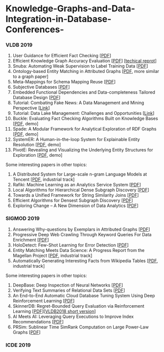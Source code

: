 # Knowledge-Graphs-and-Data-Integration-in-Database-Conferences-

### VLDB 2019
1. User Guidance for Efficient Fact Checking [[PDF](https://dl.acm.org/citation.cfm?id=3324031.3341984)]
2. Efficient Knowledge Graph Accuracy Evaluation [[PDF](https://arxiv.org/pdf/1907.09657.pdf)]  [[techical reprot](https://users.cs.duke.edu/~jygao/KG_eval_vldb_full.pdf)]
3. Snuba: Automating Weak Supervision to Label Training Data [[PDF](http://www.vldb.org/pvldb/vol12/p223-varma.pdf)]
4. Ontology-based Entity Matching in Attributed Graphs [[PDF](http://www.vldb.org/pvldb/vol12/p1195-ma.pdf), more similar to a graph paper]
5. Meta-Mappings for Schema Mapping Reuse [[PDF](http://www.eurecom.fr/~papotti/files/MappingReuse.pdf)]
6. Subjective Databases [[PDF](https://arxiv.org/pdf/1902.09661.pdf)]
7. Embedded Functional Dependencies and Data-completeness Tailored Database Design [[PDF](http://www.vldb.org/pvldb/vol12/p1458-wei.pdf)]
8. Tutorial: Combating Fake News: A Data Management and Mining Perspective [[Link](https://combatingfakenewstutorial.github.io/vldb19.html)]
9. Tutorial: Data Lake Management: Challenges and Opportunities [[Link](https://rjmillerlab.github.io/data-lake-tutorial-slides/)]
10. Buckle: Evaluating Fact Checking Algorithms Built on Knowledge Bases [[PDF](http://www.eurecom.fr/fr/publication/5468/download/data-publi-5468.pdf), demo]
11. Spade: A Modular Framework for Analytical Exploration of RDF Graphs [[PDF](http://www.vldb.org/pvldb/vol12/p1926-diao.pdf), demo]
12. SystemER: A Human-in-the-loop System for Explainable Entity Resolution [[PDF](http://www.vldb.org/pvldb/vol12/p1794-qian.pdf), demo]
13. PivotE: Revealing and Visualizing the Underlying Entity Structures for Exploration [[PDF](http://www.vldb.org/pvldb/vol12/p1966-xueran.pdf), demo]

Some interesting papers in other topics:
1. A Distributed System for Large-scale n-gram Language Models at Tencent [[PDF](http://www.vldb.org/pvldb/vol12/p2206-long.pdf), industrial track]
2. Rafiki: Machine Learning as an Analytics Service System [[PDF](http://www.vldb.org/pvldb/vol12/p128-wang.pdf)]
3. Local Algorithms for Hierarchical Dense Subgraph Discovery [[PDF](http://www.vldb.org/pvldb/vol12/p43-sariyuce.pdf)]
4. Towards a Unified Framework for String Similarity Joins [[PDF](https://www.cs.helsinki.fi/u/jilu/documents/P1131_Lu.pdf)]
5. Efficient Algorithms for Densest Subgraph Discovery [[PDF](http://www.vldb.org/pvldb/vol12/p1719-fang.pdf)]
6. Exploring Change – A New Dimension of Data Analytics [[PDF](http://www.vldb.org/pvldb/vol12/p85-bleifuß.pdf)]

### SIGMOD 2019
1. Answering Why-questions by Exemplars in Attributed Graphs [[PDF](https://eecs.wsu.edu/~qsong/Files/paper/SIGMOD2019.pdf)]
2. Progressive Deep Web Crawling Through Keyword Queries For Data Enrichment [[PDF](https://www.cs.sfu.ca/~jnwang/papers/sigmod2019-deeper-crawler.pdf)]
3. HoloDetect: Few-Shot Learning for Error Detection [[PDF](https://arxiv.org/pdf/1904.02285.pdf)]
4. Entity Matching Meets Data Science: A Progress Report from the Magellan Project [[PDF](http://pages.cs.wisc.edu/~anhai/papers1/magellan-sigmod19.pdf), industrial track]
5. Automatically Generating Interesting Facts from Wikipedia Tables [[PDF](https://dl.acm.org/citation.cfm?id=3314043), industrial track]

Some interesting papers in other topics:
1. DeepBase: Deep Inspection of Neural Networks [[PDF](https://arxiv.org/pdf/1808.04486.pdf)]
2. Verifying Text Summaries of Relational Data Sets [[PDF](https://arxiv.org/pdf/1804.07686.pdf)]
3. An End-to-End Automatic Cloud Database Tuning System Using Deep Reinforcement Learning [[PDF](http://dbgroup.cs.tsinghua.edu.cn/ligl/papers/sigmod19-cdbtune.pdf)]
4. SkinnerDB: Regret-Bounded Query Evaluation via Reinforcement Learning [[PDF](https://arxiv.org/pdf/1901.05152.pdf)][[VLDB2018 short version](http://www.vldb.org/pvldb/vol11/p2074-trummer.pdf)]
5. AI Meets AI: Leveraging Query Executions to Improve Index Recommendations [[PDF](https://www.microsoft.com/en-us/research/uploads/prod/2019/04/regression_sigmod2019_CR.pdf)]
6. PRSim: Sublinear Time SimRank Computation on Large Power-Law Graphs [[PDF](https://arxiv.org/pdf/1905.02354.pdf)]

### ICDE 2019


